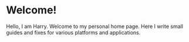 # Welcome!

Hello, I am Harry. Welcome to my personal home page. Here I write small guides and fixes for various platforms and applications.